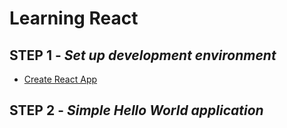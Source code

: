# **Learning React**

## STEP 1 - _Set up development environment_
  * [Create React App](https://github.com/facebookincubator/create-react-app)

## STEP 2 - _Simple Hello World application_ 
